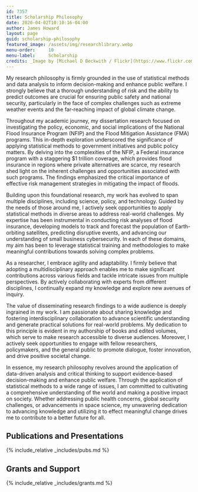 ```yaml
---
id: 7357
title: Scholarship Philosophy
date: 2020-04-02T10:10:16-04:00
author: James Howard
layout: page
guid: scholarship-philosophy
featured_image: /assets/img/researchlibrary.webp
menu-order:     10
menu-label:     Scholarship
credits: _Image by [Michael D Beckwith / Flickr](https://www.flickr.com/photos/118118485@N05/16468895996)._
---
```


My research philosophy is firmly grounded in the use of statistical
methods and data analysis to inform decision-making and enhance
public welfare. I strongly believe that a thorough understanding
of risk and the ability to predict outcomes are crucial for ensuring
public safety and national security, particularly in the face of
complex challenges such as extreme weather events and the far-reaching
impact of global climate change.

Throughout my academic journey, my dissertation research focused
on investigating the policy, economic, and social implications of
the National Flood Insurance Program (NFIP) and the Flood Mitigation
Assistance (FMA) programs. This in-depth exploration underscored
the significance of applying statistical methods to government
initiatives and public policy matters. By delving into the complexities
of the NFIP, a Federal insurance program with a staggering $1
trillion coverage, which provides flood insurance in regions where
private alternatives are scarce, my research shed light on the
inherent challenges and opportunities associated with such programs.
The findings emphasized the critical importance of effective risk
management strategies in mitigating the impact of floods.

Building upon this foundational research, my work has evolved to
span multiple disciplines, including science, policy, and technology.
Guided by the needs of those around me, I actively seek opportunities
to apply statistical methods in diverse areas to address real-world
challenges. My expertise has been instrumental in conducting risk
analyses of flood insurance, developing models to track and forecast
the population of Earth-orbiting satellites, predicting disruptive
events, and advancing our understanding of small business cybersecurity.
In each of these domains, my aim has been to leverage statistical
training and methodologies to make meaningful contributions towards
solving complex problems.

As a researcher, I embrace agility and adaptability. I firmly believe
that adopting a multidisciplinary approach enables me to make
significant contributions across various fields and tackle intricate
issues from multiple perspectives. By actively collaborating with
experts from different disciplines, I continually expand my knowledge
and explore new avenues of inquiry.

The value of disseminating research findings to a wide audience is
deeply ingrained in my work. I am passionate about sharing knowledge
and fostering interdisciplinary collaboration to advance scientific
understanding and generate practical solutions for real-world
problems. My dedication to this principle is evident in my authorship
of books and edited volumes, which serve to make research accessible
to diverse audiences. Moreover, I actively seek opportunities to
engage with fellow researchers, policymakers, and the general public
to promote dialogue, foster innovation, and drive positive societal
change.

In essence, my research philosophy revolves around the application
of data-driven analysis and critical thinking to support evidence-based
decision-making and enhance public welfare. Through the application
of statistical methods to a wide range of issues, I am committed
to cultivating a comprehensive understanding of the world and making
a positive impact on society. Whether addressing public health
concerns, global security challenges, or advancements in space
science, my unwavering dedication to advancing knowledge and utilizing
it to effect meaningful change drives me to contribute to a better
future for all.

## Publications and Presentations 

{% include_relative _includes/pubs.md %}

## Grants and Support

{% include_relative _includes/grants.md %}

